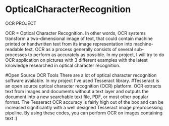 # OpticalCharacterRecognition
 OCR PROJECT

OCR = Optical Character Recognition. In other words, OCR systems transform a two-dimensional image of text, that could contain machine printed or handwritten text from its image representation into machine-readable text. OCR as a process generally consists of several sub-processes to perform as accurately as possible.
In my project, I will try to do OCR application on pictures with 3 different examples with the latest knowledge researched in optical character recognition. 

#Open Source OCR Tools
There are a lot of optical character recognition software available. In my project I've used Tesseract library.
#Tesseract is an open source optical character recognition (OCR) platform. OCR extracts text from images and documents without a text layer and outputs the document into a new searchable text file, PDF, or most other popular format. The Tesseract OCR accuracy is fairly high out of the box and can be increased significantly with a well designed Tesseract image preprocessing pipeline.
By using these codes, you can perform OCR on images containing text :)
